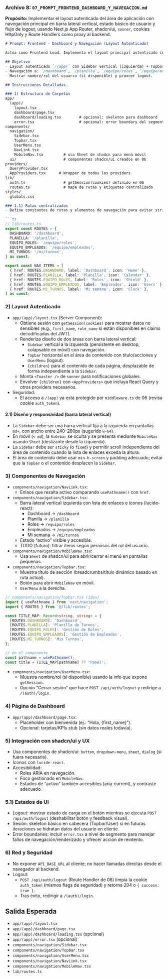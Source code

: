 ### **Archivo 8: `07_PROMPT_FRONTEND_DASHBOARD_Y_NAVEGACION.md`**

**Propósito:** Implementar el layout autenticado del área de aplicación con navegación principal en barra lateral vertical, estado básico de usuario y flujo de logout, usando Next.js App Router, shadcn/ui, `sonner`, cookies HttpOnly y Route Handlers como proxy al backend.

```markdown
# Prompt: Frontend - Dashboard y Navegación (Layout Autenticado)

Actúa como Frontend Lead. Implementa el layout principal autenticado con navegación a secciones clave y estado de usuario visible. Usa Next.js App Router, shadcn/ui, `sonner`, cookies HttpOnly y Route Handlers como proxy al backend.

## Objetivo
- Layout autenticado `/(app)` con Sidebar vertical (izquierda) + Topbar responsive.
- Navegación a: `/dashboard`, `/planilla`, `/equipo/roles`, `/equipo/empleados`, `/mi/turnos`.
- Mostrar nombre/rol del usuario (si disponible) y proveer logout.

## Instrucciones Detalladas

### 1) Estructura de Carpetas
app/
  (app)/
    layout.tsx
    dashboard/page.tsx
    dashboard/loading.tsx        # opcional: skeleton para dashboard
    error.tsx                    # opcional: error boundary del segmento (app)
components/
  navigation/
    Sidebar.tsx
    Topbar.tsx
    UserMenu.tsx
    NavLink.tsx
    MobileNav.tsx         # usa Sheet de shadcn para menú móvil
  ui/                     # componentes shadcn/ui creados en 06
providers/
  QueryProvider.tsx
  AppProviders.tsx      # Wrapper de todos los providers
lib/
  auth.ts                 # getSession(cookies) definido en 06
  routes.ts               # mapa de rutas y etiquetas centralizado
styles/
  globals.css

### 1.1) Rutas centralizadas
- Define constantes de rutas y elementos de navegación para evitar strings mágicos y facilitar i18n en el futuro.

```ts
// lib/routes.ts
export const ROUTES = {
  DASHBOARD: '/dashboard',
  PLANILLA: '/planilla',
  EQUIPO_ROLES: '/equipo/roles',
  EQUIPO_EMPLEADOS: '/equipo/empleados',
  MI_TURNOS: '/mi/turnos',
} as const;

export const NAV_ITEMS = [
  { href: ROUTES.DASHBOARD, label: 'Dashboard', icon: 'Home' },
  { href: ROUTES.PLANILLA, label: 'Planilla', icon: 'Calendar' },
  { href: ROUTES.EQUIPO_ROLES, label: 'Roles', icon: 'Shield' },
  { href: ROUTES.EQUIPO_EMPLEADOS, label: 'Empleados', icon: 'Users' },
  { href: ROUTES.MI_TURNOS, label: 'Mi semana', icon: 'Clock' },
] as const;
```

### 2) Layout Autenticado
- `app/(app)/layout.tsx` (Server Component):
  - Obtiene sesión con `getSession(cookies)` para mostrar datos no sensibles (e.g., `first_name`, `role_name` si están disponibles en claims decodificadas del JWT).
  - Renderiza diseño de dos áreas con barra lateral vertical:
    - `Sidebar` vertical a la izquierda (persistente en desktop, colapsable en móvil) con navegación.
    - `Topbar` horizontal en el área de contenido con título/acciones y `UserMenu` (logout).
    - `{children}` para el contenido de cada página, desplazable de forma independiente a la `Sidebar`.
  - Monta `<Toaster />` de `sonner` para notificaciones globales.
  - Envolver `{children}` con `<AppProviders>` que incluya React Query y otros providers necesarios.
- Seguridad:
  - El acceso a `/(app)` ya está protegido por `middleware.ts` de 06 (revisa cookie `auth_token`).

#### 2.1) Diseño y responsividad (barra lateral vertical)
- La `Sidebar` debe ser una barra vertical fija a la izquierda en pantallas `md+`, con ancho entre 240–280px (sugerido `w-64`).
- En móvil (`< md`), la `Sidebar` se oculta y se presenta mediante `MobileNav` usando `Sheet` (deslizante desde la izquierda).
- La `Sidebar` debe ser `sticky` (o `fixed`) y permitir scroll independiente del área de contenido cuando la lista de enlaces exceda la altura.
- El área de contenido debe usar `min-h-screen` y padding adecuado; evitar que la `Topbar` o el contenido desplacen la `Sidebar`.

### 3) Componentes de Navegación
- `components/navigation/NavLink.tsx`:
  - Enlace que resalta activo comparando `usePathname()` con `href`.
- `components/navigation/Sidebar.tsx`:
  - Barra lateral vertical izquierda con lista de enlaces e íconos (lucide-react):
    - Dashboard → `/dashboard`
    - Planilla → `/planilla`
    - Roles → `/equipo/roles`
    - Empleados → `/equipo/empleados`
    - Mi semana → `/mi/turnos`
  - Estado “activo” visible y accesible.
  - TODO (futuro): filtrar items según permisos del rol del usuario.
- `components/navigation/MobileNav.tsx`:
  - Usa `Sheet` de shadcn/ui para abrir/cerrar el menú en pantallas pequeñas.
- `components/navigation/Topbar.tsx`:
  - Muestra título de sección (breadcrumbs/título dinámico basado en ruta actual).
  - Botón para abrir `MobileNav` en móvil.
  - `UserMenu` a la derecha.

```ts
// components/navigation/Topbar.tsx (idea)
import { usePathname } from 'next/navigation';
import { ROUTES } from '@/lib/routes';

const TITLE_MAP: Record<string, string> = {
  [ROUTES.DASHBOARD]: 'Dashboard',
  [ROUTES.PLANILLA]: 'Planilla de Turnos',
  [ROUTES.EQUIPO_ROLES]: 'Gestión de Roles',
  [ROUTES.EQUIPO_EMPLEADOS]: 'Gestión de Empleados',
  [ROUTES.MI_TURNOS]: 'Mis Turnos',
};

// en el componente
const pathname = usePathname();
const title = TITLE_MAP[pathname] ?? 'Panel';
```
- `components/navigation/UserMenu.tsx`:
  - Muestra nombre/rol (si disponible) usando la info que expone `getSession`.
  - Opción “Cerrar sesión” que hace `POST /api/auth/logout` y redirige a `/(auth)/login`.

### 4) Página de Dashboard
- `app/(app)/dashboard/page.tsx`:
  - Placeholder con bienvenida (ej.: “Hola, {first_name}”).
  - Opcional: tarjetas/KPIs stub (sin datos reales todavía).

### 5) Integración con shadcn/ui y UX
- Usa componentes de shadcn/ui: `button`, `dropdown-menu`, `sheet`, `dialog` (si fuera necesario).
- Íconos con `lucide-react`.
- Accesibilidad:
  - Roles ARIA en navegación.
  - Foco gestionado en `MobileNav`.
  - Estados de “activo” también accesibles (aria-current), y contraste adecuado.

### 5.1) Estados de UI
- Logout: mostrar estado de carga en el botón mientras se ejecuta `POST /api/auth/logout` (deshabilitar botón y feedback visual).
- Sesión: skeleton básico en cabecera (Topbar/User) si en futuras iteraciones se hidratan datos del usuario en cliente.
- Error boundaries: incluir `error.tsx` a nivel de segmento para manejar fallos de navegación/renderizado y ofrecer acción de reintento.

### 6) Red y Seguridad
- No exponer `API_BASE_URL` al cliente; no hacer llamadas directas desde el navegador al backend.
- Logout:
  - `POST /api/auth/logout` (Route Handler de 06) limpia la cookie `auth_token` (mismos flags de seguridad) y retorna 204 o `{ success: true }`.
  - Tras éxito, redirigir a `/(auth)/login`.

## Salida Esperada
- `app/(app)/layout.tsx`
- `app/(app)/dashboard/page.tsx`
- `app/(app)/dashboard/loading.tsx` (opcional)
- `app/(app)/error.tsx` (opcional)
- `components/navigation/Sidebar.tsx`
- `components/navigation/Topbar.tsx`
- `components/navigation/UserMenu.tsx`
- `components/navigation/NavLink.tsx`
- `components/navigation/MobileNav.tsx`
- `lib/routes.ts`
```



